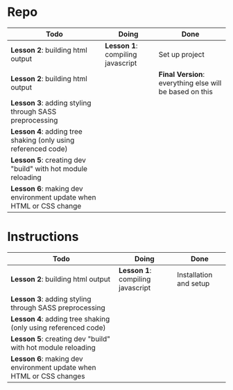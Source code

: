 # Repo

| Todo                                                                | Doing                              | Done                                                     |
| ------------------------------------------------------------------- | ---------------------------------- | -------------------------------------------------------- |
| **Lesson 2**: building html output                                  | **Lesson 1**: compiling javascript | Set up project                                           |
| **Lesson 2**: building html output                                  |                                    | **Final Version**: everything else will be based on this |
| **Lesson 3**: adding styling through SASS preprocessing             |
| **Lesson 4**: adding tree shaking (only using referenced code)      |
| **Lesson 5**: creating dev "build" with hot module reloading        |
| **Lesson 6**: making dev environment update when HTML or CSS change |

# Instructions

| Todo                                                                 | Doing                              | Done                   |
| -------------------------------------------------------------------- | ---------------------------------- | ---------------------- |
| **Lesson 2**: building html output                                   | **Lesson 1**: compiling javascript | Installation and setup |
| **Lesson 3**: adding styling through SASS preprocessing              |
| **Lesson 4**: adding tree shaking (only using referenced code)       |
| **Lesson 5**: creating dev "build" with hot module reloading         |
| **Lesson 6**: making dev environment update when HTML or CSS changes |
